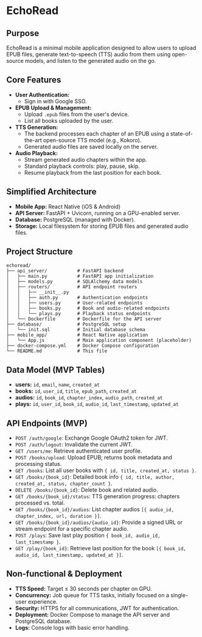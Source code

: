 # EchoRead

## Purpose

EchoRead is a minimal mobile application designed to allow users to upload EPUB files, generate text-to-speech (TTS) audio from them using open-source models, and listen to the generated audio on the go.

## Core Features

*   **User Authentication:**
    *   Sign in with Google SSO.
*   **EPUB Upload & Management:**
    *   Upload `.epub` files from the user's device.
    *   List all books uploaded by the user.
*   **TTS Generation:**
    *   The backend processes each chapter of an EPUB using a state-of-the-art open-source TTS model (e.g., Kokoro).
    *   Generated audio files are saved locally on the server.
*   **Audio Playback:**
    *   Stream generated audio chapters within the app.
    *   Standard playback controls: play, pause, skip.
    *   Resume playback from the last position for each book.

## Simplified Architecture

*   **Mobile App:** React Native (iOS & Android)
*   **API Server:** FastAPI + Uvicorn, running on a GPU-enabled server.
*   **Database:** PostgreSQL (managed with Docker).
*   **Storage:** Local filesystem for storing EPUB files and generated audio files.

## Project Structure

```
echoread/
├── api_server/           # FastAPI backend
│   ├── main.py           # FastAPI app initialization
│   ├── models.py         # SQLAlchemy data models
│   ├── routers/          # API endpoint routers
│   │   ├── __init__.py
│   │   ├── auth.py       # Authentication endpoints
│   │   ├── users.py      # User-related endpoints
│   │   ├── books.py      # Book and audio-related endpoints
│   │   └── plays.py      # Playback status endpoints
│   └── Dockerfile        # Dockerfile for the API server
├── database/             # PostgreSQL setup
│   └── init.sql          # Initial database schema
├── mobile_app/           # React Native application
│   └── App.js            # Main application component (placeholder)
├── docker-compose.yml    # Docker Compose configuration
└── README.md             # This file
```

## Data Model (MVP Tables)

*   **users:** `id`, `email`, `name`, `created_at`
*   **books:** `id`, `user_id`, `title`, `epub_path`, `created_at`
*   **audios:** `id`, `book_id`, `chapter_index`, `audio_path`, `created_at`
*   **plays:** `id`, `user_id`, `book_id`, `audio_id`, `last_timestamp`, `updated_at`

## API Endpoints (MVP)

*   `POST /auth/google`: Exchange Google OAuth2 token for JWT.
*   `POST /auth/logout`: Invalidate the current JWT.
*   `GET /users/me`: Retrieve authenticated user profile.
*   `POST /books/upload`: Upload EPUB; returns book metadata and processing status.
*   `GET /books`: List all user books with `{ id, title, created_at, status }`.
*   `GET /books/{book_id}`: Detailed book info `{ id, title, author, created_at, status, chapter_count }`.
*   `DELETE /books/{book_id}`: Delete book and related audio.
*   `GET /books/{book_id}/status`: TTS generation progress: chapters processed vs. total.
*   `GET /books/{book_id}/audios`: List chapter audios `[{ audio_id, chapter_index, url, duration }]`.
*   `GET /books/{book_id}/audios/{audio_id}`: Provide a signed URL or stream endpoint for a specific chapter audio.
*   `POST /plays`: Save last play position `{ book_id, audio_id, last_timestamp }`.
*   `GET /play/{book_id}`: Retrieve last position for the book `[{ book_id, audio_id, last_timestamp, updated_at }]`.

## Non-functional & Deployment

*   **TTS Speed:** Target ≤ 30 seconds per chapter on GPU.
*   **Concurrency:** Job queue for TTS tasks, initially focused on a single-user experience.
*   **Security:** HTTPS for all communications, JWT for authentication.
*   **Deployment:** Docker Compose to manage the API server and PostgreSQL database.
*   **Logs:** Console logs with basic error handling.
```
